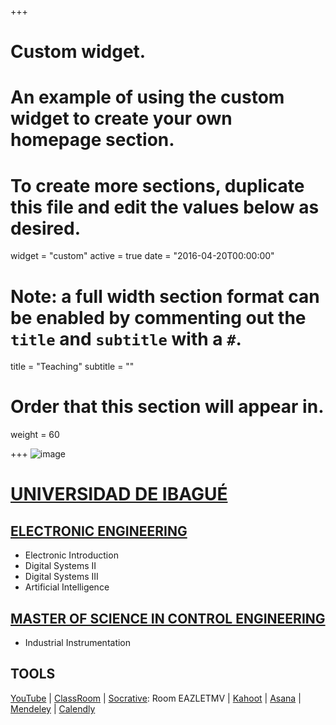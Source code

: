 +++
# Custom widget.
# An example of using the custom widget to create your own homepage section.
# To create more sections, duplicate this file and edit the values below as desired.
widget = "custom"
active = true
date = "2016-04-20T00:00:00"

# Note: a full width section format can be enabled by commenting out the `title` and `subtitle` with a `#`.
title = "Teaching"
subtitle = ""

# Order that this section will appear in.
weight = 60

+++
![image](https://avaconews.unibague.edu.co/wp-content/uploads/2013/05/xLogoUnibague1.jpg.pagespeed.ic.k-vFSKUW0u.jpg)


# [UNIVERSIDAD DE IBAGUÉ](https://www.unibague.edu.co)

## [ELECTRONIC ENGINEERING](https://electronica.unibague.edu.co)
* Electronic Introduction
* Digital Systems II
* Digital Systems III
* Artificial Intelligence

## [MASTER OF SCIENCE IN  CONTROL ENGINEERING](https://posgrados.unibague.edu.co/index.php/maestria-ingenieria-de-control-industria)
* Industrial Instrumentation


## **TOOLS**

[YouTube](https://www.youtube.com/channel/UCLbLx165yFqnZC-rptUWCng/featured?disable_polymer=true)
|
[ClassRoom](https://classroom.google.com/?emr=0)
|
[Socrative](https://www.socrative.com): Room EAZLETMV
|
[Kahoot](https://kahoot.it)
|
[Asana](https://app.asana.com/)
|
[Mendeley](https://www.mendeley.com)
|
[Calendly](https://calendly.com/harold-murcia/tutorias-2018)
